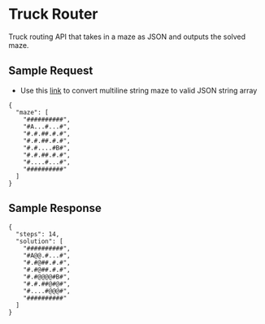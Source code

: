 ﻿# Truck Router

Truck routing API that takes in a maze as JSON and outputs the solved maze. 

## Sample Request
- Use this [link](http://static.decontextualize.com/lines-to-json/) to convert multiline string maze to valid JSON string array
```
{
  "maze": [
    "##########",
    "#A...#...#",
    "#.#.##.#.#",
    "#.#.##.#.#",
    "#.#....#B#",
    "#.#.##.#.#",
    "#....#...#",
    "##########"
  ]
}
```

## Sample Response
```
{
  "steps": 14,
  "solution": [
    "##########",
    "#A@@.#...#",
    "#.#@##.#.#",
    "#.#@##.#.#",
    "#.#@@@@#B#",
    "#.#.##@#@#",
    "#....#@@@#",
    "##########"
  ] 
}
```